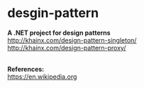 # desgin-pattern
<b>A .NET project for design patterns</b><br>
http://khainx.com/design-pattern-singleton/ <br>
http://khainx.com/design-pattern-proxy/ <br>
<br>

<b>References:</b><br>
https://en.wikipedia.org